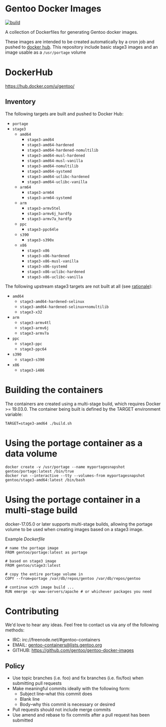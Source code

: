 # Gentoo Docker Images

[![build](https://github.com/gentoo/gentoo-docker-images/workflows/build/badge.svg)](https://github.com/gentoo/gentoo-docker-images/actions?workflow=build)

A collection of Dockerfiles for generating Gentoo docker images.

These images are intended to be created automatically by
a cron job and pushed to [docker hub](https://hub.docker.com/u/gentoo/).
This repository include basic stage3 images and an image usable as a `/usr/portage` volume

# DockerHub

https://hub.docker.com/u/gentoo/

## Inventory

The following targets are built and pushed to Docker Hub:
 * `portage`
 * `stage3`
   * `amd64`
     * `stage3-amd64`
     * `stage3-amd64-hardened`
     * `stage3-amd64-hardened-nomultilib`
     * `stage3-amd64-musl-hardened`
     * `stage3-amd64-musl-vanilla`
     * `stage3-amd64-nomultilib`
     * `stage3-amd64-systemd`
     * `stage3-amd64-uclibc-hardened`
     * `stage3-amd64-uclibc-vanilla`
   * `arm64`
     * `stage3-arm64`
     * `stage3-arm64-systemd`
   * `arm`
     * `stage3-armv5tel`
     * `stage3-armv6j_hardfp`
     * `stage3-armv7a_hardfp`
   * `ppc`
     * `stage3-ppc64le`
   * `s390`
     * `stage3-s390x`
   * `x86`
     * `stage3-x86`
     * `stage3-x86-hardened`
     * `stage3-x86-musl-vanilla`
     * `stage3-x86-systemd`
     * `stage3-x86-uclibc-hardened`
     * `stage3-x86-uclibc-vanilla`

The following upstream stage3 targets are not built at all (see [rationale](https://github.com/gentoo/gentoo-docker-images/issues/75#issuecomment-680776939)):
 * `amd64`
   * `stage3-amd64-hardened-selinux`
   * `stage3-amd64-hardened-selinux+nomultilib`
   * `stage3-x32`
 * `arm`
   * `stage3-armv4tl`
   * `stage3-armv6j`
   * `stage3-armv7a`
 * `ppc`
   * `stage3-ppc`
   * `stage3-ppc64`
 * `s390`
   * `stage3-s390`
 * `x86`
   * `stage3-i486`

# Building the containers

The containers are created using a multi-stage build, which requires Docker >= 19.03.0.
The container being built is defined by the TARGET environment variable:

`` TARGET=stage3-amd64 ./build.sh ``

# Using the portage container as a data volume

```
docker create -v /usr/portage --name myportagesnapshot gentoo/portage:latest /bin/true
docker run --interactive --tty --volumes-from myportagesnapshot gentoo/stage3-amd64:latest /bin/bash
```

# Using the portage container in a multi-stage build

docker-17.05.0 or later supports multi-stage builds, allowing the portage volume to be used when creating images based on a stage3 image.

Example _Dockerfile_

```
# name the portage image
FROM gentoo/portage:latest as portage

# based on stage3 image
FROM gentoo/stage3:latest

# copy the entire portage volume in
COPY --from=portage /var/db/repos/gentoo /var/db/repos/gentoo

# continue with image build ...
RUN emerge -qv www-servers/apache # or whichever packages you need
```


# Contributing

We'd love to hear any ideas.  Feel free to contact us via any of the following
methods:

* IRC: irc://freenode.net/#gentoo-containers
* EMAIL: gentoo-containers@lists.gentoo.org
* GITHUB: https://github.com/gentoo/gentoo-docker-images

## Policy

* Use topic branches (i.e. foo) and fix branches (i.e. fix/foo) when submitting
  pull requests
* Make meaningful commits ideally with the following form:
  * Subject line–what this commit does
  * Blank line
  * Body–why this commit is necessary or desired
* Pull requests should not include merge commits
* Use amend and rebase to fix commits after a pull request has been submitted
